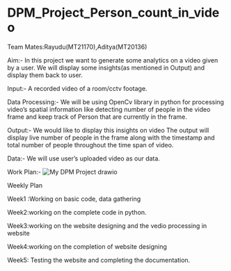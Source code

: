 # DPM_Project_Person_count_in_video
Team Mates:Rayudu(MT21170),Aditya(MT20136)

Aim:- In this project we want to generate some analytics on a video given by a user. We will display some
insights(as mentioned in Output) and display them back to user.

Input:- A recorded video of a room/cctv footage.

Data Processing:- We will be using OpenCv library in python for processing video’s spatial
information like detecting number of people in the video frame and keep track of Person that are
currently in the frame.

Output:- We would like to display this insights on video
The output will display live number of people in the frame along with the
timestamp and total number of people throughout the time span of video.

Data:- We will use user’s uploaded video as our data.

<!--- Work Plan:- ![My DPM Project drawio](https://user-images.githubusercontent.com/29746797/138662931-8d8feda7-b62d-4e57-bcd8-9490f723764f.png) --->
Work Plan:- ![My DPM Project drawio](https://user-images.githubusercontent.com/29746797/138662931-8d8feda7-b62d-4e57-bcd8-9490f723764f.png)


Weekly Plan

Week1 :Working on basic code, data gathering

Week2:working on the complete code in python.

Week3:working on the website designing and the vedio processing in website

Week4:working on the completion of website designing

Week5: Testing the website and completing the documentation.

